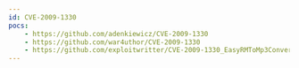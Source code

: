 ```yaml
---
id: CVE-2009-1330
pocs:
    - https://github.com/adenkiewicz/CVE-2009-1330
    - https://github.com/war4uthor/CVE-2009-1330
    - https://github.com/exploitwritter/CVE-2009-1330_EasyRMToMp3Converter
---
```

